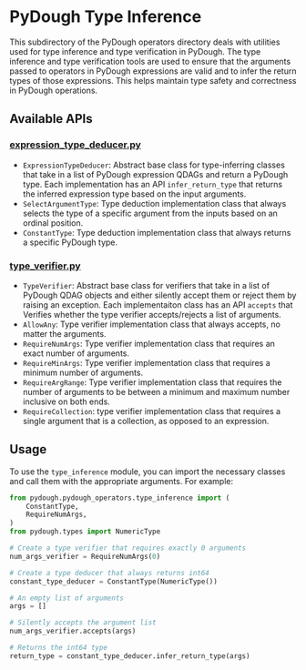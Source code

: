 # PyDough Type Inference

This subdirectory of the PyDough operators directory deals with utilities used for type inference and type verification in PyDough. The type inference and type verification tools are used to ensure that the arguments passed to operators in PyDough expressions are valid and to infer the return types of those expressions. This helps maintain type safety and correctness in PyDough operations.


## Available APIs

### [expression_type_deducer.py](expression_type_deducer.py)

- `ExpressionTypeDeducer`: Abstract base class for type-inferring classes that take in a list of PyDough expression QDAGs and return a PyDough type. Each implementation has an API `infer_return_type` that returns the inferred expression type based on the input arguments.
- `SelectArgumentType`: Type deduction implementation class that always selects the type of a specific argument from the inputs based on an ordinal position.
- `ConstantType`: Type deduction implementation class that always returns a specific PyDough type.

### [type_verifier.py](type_verifier.py)

- `TypeVerifier`: Abstract base class for verifiers that take in a list of PyDough QDAG objects and either silently accept them or reject them by raising an exception. Each implementaiton class  has an API  `accepts` that Verifies whether the type verifier accepts/rejects a list of arguments.
- `AllowAny`: Type verifier implementation class that always accepts, no matter the arguments.
- `RequireNumArgs`: Type verifier implementation class that requires an exact number of arguments.
- `RequireMinArgs`: Type verifier implementation class that requires a minimum number of arguments.
- `RequireArgRange`: Type verifier implementation class that requires the number of arguments to be between a minimum and maximum number inclusive on both ends.
- `RequireCollection`: type verifier implementation class that requires a single argument that is a collection, as opposed to an expression.

## Usage

To use the `type_inference` module, you can import the necessary classes and call them with the appropriate arguments. For example:

```python
from pydough.pydough_operators.type_inference import (
    ConstantType,
    RequireNumArgs,
)
from pydough.types import NumericType

# Create a type verifier that requires exactly 0 arguments
num_args_verifier = RequireNumArgs(0)

# Create a type deducer that always returns int64
constant_type_deducer = ConstantType(NumericType())

# An empty list of arguments
args = []

# Silently accepts the argument list
num_args_verifier.accepts(args)

# Returns the int64 type
return_type = constant_type_deducer.infer_return_type(args)
```
